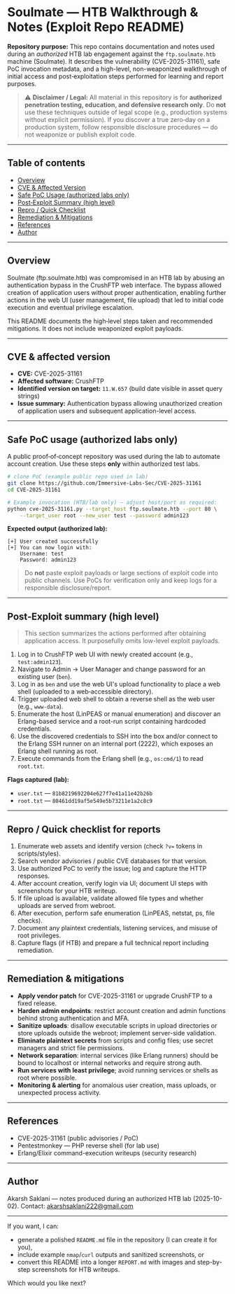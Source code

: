 # Soulmate — HTB Walkthrough & Notes (Exploit Repo README)

**Repository purpose:** This repo contains documentation and notes used during an *authorized* HTB lab engagement against the `ftp.soulmate.htb` machine (Soulmate). It describes the vulnerability (CVE-2025-31161), safe PoC invocation metadata, and a high-level, non-weaponized walkthrough of initial access and post‑exploitation steps performed for learning and report purposes.

> ⚠️ **Disclaimer / Legal:** All material in this repository is for **authorized penetration testing, education, and defensive research only**. Do **not** use these techniques outside of legal scope (e.g., production systems without explicit permission). If you discover a true zero‑day on a production system, follow responsible disclosure procedures — do not weaponize or publish exploit code.

---

## Table of contents

* [Overview](#overview)
* [CVE & Affected Version](#cve--affected-version)
* [Safe PoC Usage (authorized labs only)](#safe-poc-usage-authorized-labs-only)
* [Post‑Exploit Summary (high level)](#post-exploit-summary-high-level)
* [Repro / Quick Checklist](#repro--quick-checklist)
* [Remediation & Mitigations](#remediation--mitigations)
* [References](#references)
* [Author](#author)

---

## Overview

Soulmate (ftp.soulmate.htb) was compromised in an HTB lab by abusing an authentication bypass in the CrushFTP web interface. The bypass allowed creation of application users without proper authentication, enabling further actions in the web UI (user management, file upload) that led to initial code execution and eventual privilege escalation.

This README documents the high‑level steps taken and recommended mitigations. It does not include weaponized exploit payloads.

---

## CVE & affected version

* **CVE:** CVE-2025-31161
* **Affected software:** CrushFTP
* **Identified version on target:** `11.W.657` (build date visible in asset query strings)
* **Issue summary:** Authentication bypass allowing unauthorized creation of application users and subsequent application-level access.

---

## Safe PoC usage (authorized labs only)

A public proof‑of‑concept repository was used during the lab to automate account creation. Use these steps **only** within authorized test labs.

```bash
# clone PoC (example public repo used in lab)
git clone https://github.com/Immersive-Labs-Sec/CVE-2025-31161
cd CVE-2025-31161

# Example invocation (HTB/lab only) — adjust host/port as required:
python cve-2025-31161.py --target_host ftp.soulmate.htb --port 80 \
    --target_user root --new_user test --password admin123
```

**Expected output (authorized lab):**

```
[+] User created successfully
[+] You can now login with:
    Username: test
    Password: admin123
```

> Do **not** paste exploit payloads or large sections of exploit code into public channels. Use PoCs for verification only and keep logs for a responsible disclosure/report.

---

## Post‑Exploit summary (high level)

> This section summarizes the actions performed after obtaining application access. It purposefully omits low-level exploit payloads.

1. Log in to CrushFTP web UI with newly created account (e.g., `test:admin123`).
2. Navigate to Admin → User Manager and change password for an existing user (`ben`).
3. Log in as `ben` and use the web UI's upload functionality to place a web shell (uploaded to a web‑accessible directory).
4. Trigger uploaded web shell to obtain a reverse shell as the web user (e.g., `www-data`).
5. Enumerate the host (LinPEAS or manual enumeration) and discover an Erlang-based service and a root-run script containing hardcoded credentials.
6. Use the discovered credentials to SSH into the box and/or connect to the Erlang SSH runner on an internal port (2222), which exposes an Erlang shell running as root.
7. Execute commands from the Erlang shell (e.g., `os:cmd/1`) to read `root.txt`.

**Flags captured (lab):**

* `user.txt` — `81b8219692204e627f7e41a11e42b26b`
* `root.txt` — `80461dd19af5e549e5b73211e1a2c8c9`

---

## Repro / Quick checklist for reports

1. Enumerate web assets and identify version (check `?v=` tokens in scripts/styles).
2. Search vendor advisories / public CVE databases for that version.
3. Use authorized PoC to verify the issue; log and capture the HTTP responses.
4. After account creation, verify login via UI; document UI steps with screenshots for your HTB writeup.
5. If file upload is available, validate allowed file types and whether uploads are served from webroot.
6. After execution, perform safe enumeration (LinPEAS, netstat, ps, file checks).
7. Document any plaintext credentials, listening services, and misuse of root privileges.
8. Capture flags (if HTB) and prepare a full technical report including remediation.

---

## Remediation & mitigations

* **Apply vendor patch** for CVE-2025-31161 or upgrade CrushFTP to a fixed release.
* **Harden admin endpoints**: restrict account creation and admin functions behind strong authentication and MFA.
* **Sanitize uploads**: disallow executable scripts in upload directories or store uploads outside the webroot; implement server-side validation.
* **Eliminate plaintext secrets** from scripts and config files; use secret managers and strict file permissions.
* **Network separation**: internal services (like Erlang runners) should be bound to localhost or internal networks and require strong auth.
* **Run services with least privilege**; avoid running services or shells as root where possible.
* **Monitoring & alerting** for anomalous user creation, mass uploads, or unexpected process activity.

---

## References

* CVE-2025-31161 (public advisories / PoC)
* Pentestmonkey — PHP reverse shell (for lab use)
* Erlang/Elixir command-execution writeups (security research)

---

## Author

Akarsh Saklani — notes produced during an authorized HTB lab (2025-10-02). Contact: [akarshsaklani222@gmail.com](mailto:akarshsaklani222@gmail.com)

---

If you want, I can:

* generate a polished `README.md` file in the repository (I can create it for you),
* include example `nmap`/`curl` outputs and sanitized screenshots, or
* convert this README into a longer `REPORT.md` with images and step-by-step screenshots for HTB writeups.

Which would you like next?
